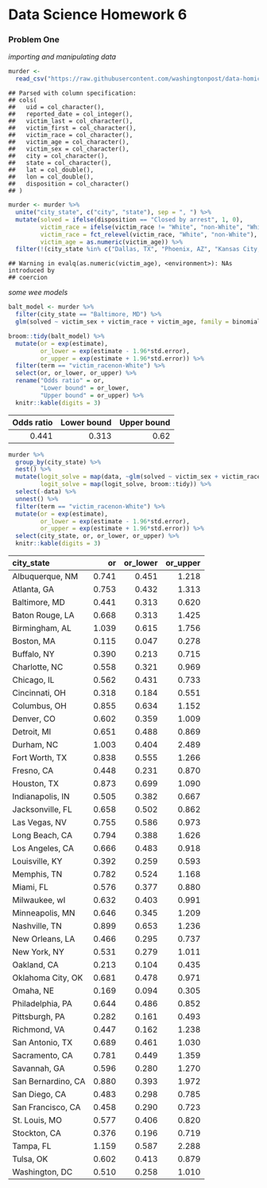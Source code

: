 Data Science Homework 6
================

### Problem One

*importing and manipulating data*

``` r
murder <- 
  read_csv("https://raw.githubusercontent.com/washingtonpost/data-homicides/master/homicide-data.csv")
```

    ## Parsed with column specification:
    ## cols(
    ##   uid = col_character(),
    ##   reported_date = col_integer(),
    ##   victim_last = col_character(),
    ##   victim_first = col_character(),
    ##   victim_race = col_character(),
    ##   victim_age = col_character(),
    ##   victim_sex = col_character(),
    ##   city = col_character(),
    ##   state = col_character(),
    ##   lat = col_double(),
    ##   lon = col_double(),
    ##   disposition = col_character()
    ## )

``` r
murder <- murder %>%  
  unite("city_state", c("city", "state"), sep = ", ") %>% 
  mutate(solved = ifelse(disposition == "Closed by arrest", 1, 0), 
         victim_race = ifelse(victim_race != "White", "non-White", "White"), 
         victim_race = fct_relevel(victim_race, "White", "non-White"),
         victim_age = as.numeric(victim_age)) %>% 
  filter(!(city_state %in% c("Dallas, TX", "Phoenix, AZ", "Kansas City, MO", "Tulsa, AL")))
```

    ## Warning in evalq(as.numeric(victim_age), <environment>): NAs introduced by
    ## coercion

*some wee models*

``` r
balt_model <- murder %>% 
  filter(city_state == "Baltimore, MD") %>% 
  glm(solved ~ victim_sex + victim_race + victim_age, family = binomial, data = .)

broom::tidy(balt_model) %>% 
  mutate(or = exp(estimate), 
         or_lower = exp(estimate - 1.96*std.error), 
         or_upper = exp(estimate + 1.96*std.error)) %>% 
  filter(term == "victim_racenon-White") %>% 
  select(or, or_lower, or_upper) %>% 
  rename("Odds ratio" = or, 
         "Lower bound" = or_lower, 
         "Upper bound" = or_upper) %>% 
  knitr::kable(digits = 3)
```

|  Odds ratio|  Lower bound|  Upper bound|
|-----------:|------------:|------------:|
|       0.441|        0.313|         0.62|

``` r
murder %>% 
  group_by(city_state) %>% 
  nest() %>% 
  mutate(logit_solve = map(data, ~glm(solved ~ victim_sex + victim_race + victim_age, family = binomial, data = .x)), 
         logit_solve = map(logit_solve, broom::tidy)) %>% 
  select(-data) %>% 
  unnest() %>% 
  filter(term == "victim_racenon-White") %>% 
  mutate(or = exp(estimate), 
         or_lower = exp(estimate - 1.96*std.error), 
         or_upper = exp(estimate + 1.96*std.error)) %>% 
  select(city_state, or, or_lower, or_upper) %>% 
  knitr::kable(digits = 3)
```

| city\_state        |     or|  or\_lower|  or\_upper|
|:-------------------|------:|----------:|----------:|
| Albuquerque, NM    |  0.741|      0.451|      1.218|
| Atlanta, GA        |  0.753|      0.432|      1.313|
| Baltimore, MD      |  0.441|      0.313|      0.620|
| Baton Rouge, LA    |  0.668|      0.313|      1.425|
| Birmingham, AL     |  1.039|      0.615|      1.756|
| Boston, MA         |  0.115|      0.047|      0.278|
| Buffalo, NY        |  0.390|      0.213|      0.715|
| Charlotte, NC      |  0.558|      0.321|      0.969|
| Chicago, IL        |  0.562|      0.431|      0.733|
| Cincinnati, OH     |  0.318|      0.184|      0.551|
| Columbus, OH       |  0.855|      0.634|      1.152|
| Denver, CO         |  0.602|      0.359|      1.009|
| Detroit, MI        |  0.651|      0.488|      0.869|
| Durham, NC         |  1.003|      0.404|      2.489|
| Fort Worth, TX     |  0.838|      0.555|      1.266|
| Fresno, CA         |  0.448|      0.231|      0.870|
| Houston, TX        |  0.873|      0.699|      1.090|
| Indianapolis, IN   |  0.505|      0.382|      0.667|
| Jacksonville, FL   |  0.658|      0.502|      0.862|
| Las Vegas, NV      |  0.755|      0.586|      0.973|
| Long Beach, CA     |  0.794|      0.388|      1.626|
| Los Angeles, CA    |  0.666|      0.483|      0.918|
| Louisville, KY     |  0.392|      0.259|      0.593|
| Memphis, TN        |  0.782|      0.524|      1.168|
| Miami, FL          |  0.576|      0.377|      0.880|
| Milwaukee, wI      |  0.632|      0.403|      0.991|
| Minneapolis, MN    |  0.646|      0.345|      1.209|
| Nashville, TN      |  0.899|      0.653|      1.236|
| New Orleans, LA    |  0.466|      0.295|      0.737|
| New York, NY       |  0.531|      0.279|      1.011|
| Oakland, CA        |  0.213|      0.104|      0.435|
| Oklahoma City, OK  |  0.681|      0.478|      0.971|
| Omaha, NE          |  0.169|      0.094|      0.305|
| Philadelphia, PA   |  0.644|      0.486|      0.852|
| Pittsburgh, PA     |  0.282|      0.161|      0.493|
| Richmond, VA       |  0.447|      0.162|      1.238|
| San Antonio, TX    |  0.689|      0.461|      1.030|
| Sacramento, CA     |  0.781|      0.449|      1.359|
| Savannah, GA       |  0.596|      0.280|      1.270|
| San Bernardino, CA |  0.880|      0.393|      1.972|
| San Diego, CA      |  0.483|      0.298|      0.785|
| San Francisco, CA  |  0.458|      0.290|      0.723|
| St. Louis, MO      |  0.577|      0.406|      0.820|
| Stockton, CA       |  0.376|      0.196|      0.719|
| Tampa, FL          |  1.159|      0.587|      2.288|
| Tulsa, OK          |  0.602|      0.413|      0.879|
| Washington, DC     |  0.510|      0.258|      1.010|
